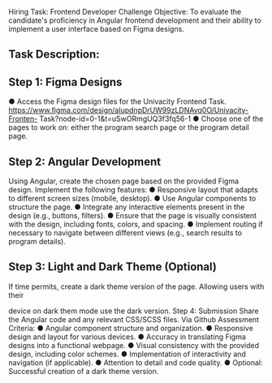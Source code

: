  Hiring Task: Frontend Developer Challenge
Objective: To evaluate the candidate's proficiency in Angular frontend development and their ability to implement a user interface based on Figma designs.

## Task Description:

## Step 1: Figma Designs
● Access the Figma design files for the Univacity Frontend Task. https://www.figma.com/design/aIupdnpDrUW99zLDNAvq0O/Univacity-Fronten- Task?node-id=0-1&t=uSwORmgUQ3f3fq56-1
● Choose one of the pages to work on: either the program search page or the program detail page.

## Step 2: Angular Development
Using Angular, create the chosen page based on the provided Figma design. Implement the following features:
● Responsive layout that adapts to different screen sizes (mobile, desktop).
● Use Angular components to structure the page.
● Integrate any interactive elements present in the design (e.g., buttons, filters).
● Ensure that the page is visually consistent with the design, including fonts,
colors, and spacing.
● Implement routing if necessary to navigate between different views (e.g., search
results to program details).

## Step 3: Light and Dark Theme (Optional)
If time permits, create a dark theme version of the page. Allowing users with their
  
 device on dark them mode use the dark version.
Step 4: Submission
Share the Angular code and any relevant CSS/SCSS files. Via Github
Assessment Criteria:
● Angular component structure and organization.
● Responsive design and layout for various devices.
● Accuracy in translating Figma designs into a functional webpage.
● Visual consistency with the provided design, including color schemes.
● Implementation of interactivity and navigation (if applicable).
● Attention to detail and code quality.
● Optional: Successful creation of a dark theme version.
